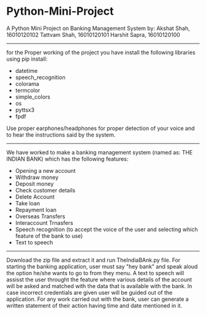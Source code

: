 # Python-Mini-Project
A Python Mini Project on Banking Management System by:
Akshat Shah, 16010120102
Tattvam Shah, 16010120101
Harshit Sapra, 16010120100
_________________________________________________________________________________________________________________________________________________________________________________

for the Proper working of the project you have install the following libraries using pip install:
 - datetime 
 - speech_recognition
 - colorama
 - termcolor
 - simple_colors
 - os
 - pyttsx3
 - fpdf
   
 Use proper earphones/headphones for proper detection of your voice and to hear the instructions said by the system.
_________________________________________________________________________________________________________________________________________________________________________________

We have worked to make a banking management system (named as: THE INDIAN BANK) which has the following features:
- Opening a new account
- Withdraw money 
- Deposit money 
- Check customer details
- Delete Account
- Take loan
- Repayment loan
- Overseas Transfers 
- Interaccount Trnasfers
- Speech recognition (to accept the voice of the user and selecting which feature of the bank to use)
- Text to speech 
_________________________________________________________________________________________________________________________________________________________________________________

Download the zip file and extract it and run TheIndiaBAnk.py file. For starting the banking application, user must say "hey bank" and speak aloud the option he/she wants to go to from they menu. A text to speech will assisst the user throught the feature where various details of the account will be asked and matched with the data that is available with the bank. In case incorrect credentials are given user will be guided out of the application. For any work carried out with the bank, user can generate a written statement of their action having time and date mentioned in it. 
